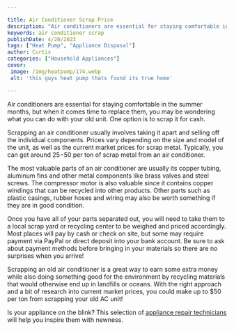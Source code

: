 ```yaml
---

title: Air Conditioner Scrap Price
description: "Air conditioners are essential for staying comfortable in the summer months, but when it comes time to replace them, you may be wo...scroll on and keep learning"
keywords: air conditioner scrap
publishDate: 4/20/2023
tags: ["Heat Pump", "Appliance Disposal"]
author: Curtis
categories: ["Household Appliances"]
cover: 
 image: /img/heatpump/174.webp
 alt: 'this guys heat pump thats found its true home'

---
```


Air conditioners are essential for staying comfortable in the summer months, but when it comes time to replace them, you may be wondering what you can do with your old unit. One option is to scrap it for cash.

Scrapping an air conditioner usually involves taking it apart and selling off the individual components. Prices vary depending on the size and model of the unit, as well as the current market prices for scrap metal. Typically, you can get around $25-$50 per ton of scrap metal from an air conditioner.

The most valuable parts of an air conditioner are usually its copper tubing, aluminum fins and other metal components like brass valves and steel screws. The compressor motor is also valuable since it contains copper windings that can be recycled into other products. Other parts such as plastic casings, rubber hoses and wiring may also be worth something if they are in good condition.

Once you have all of your parts separated out, you will need to take them to a local scrap yard or recycling center to be weighed and priced accordingly. Most places will pay by cash or check on site, but some may require payment via PayPal or direct deposit into your bank account. Be sure to ask about payment methods before bringing in your materials so there are no surprises when you arrive!

Scrapping an old air conditioner is a great way to earn some extra money while also doing something good for the environment by recycling materials that would otherwise end up in landfills or oceans. With the right approach and a bit of research into current market prices, you could make up to $50 per ton from scrapping your old AC unit!

Is your appliance on the blink? This selection of <a href="/pages/appliance-repair-technicians/">appliance repair technicians</a> will help you inspire them with newness.